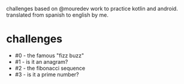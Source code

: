 challenges based on @mouredev work to practice kotlin and android.
translated from spanish to english by me.

# challenges

- #0 - the famous "fizz buzz"
- #1 - is it an anagram?
- #2 - the fibonacci sequence
- #3 - is it a prime number?